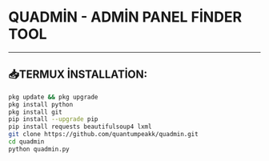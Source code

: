 # QUADMİN - ADMİN PANEL FİNDER TOOL

---

## 📥TERMUX İNSTALLATİON:

```bash
pkg update && pkg upgrade
pkg install python
pkg install git
pip install --upgrade pip
pip install requests beautifulsoup4 lxml
git clone https://github.com/quantumpeakk/quadmin.git
cd quadmin
python quadmin.py
